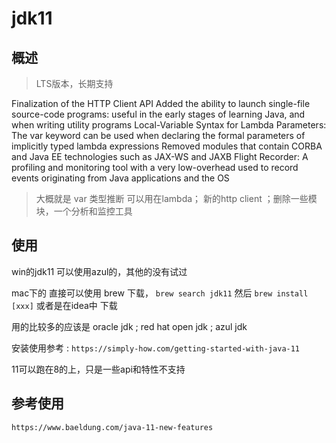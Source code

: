 
# jdk11


## 概述

> LTS版本，长期支持


Finalization of the HTTP Client API
Added the ability to launch single-file source-code programs: useful in the early stages of learning Java, and when writing utility programs
Local-Variable Syntax for Lambda Parameters: The var keyword can be used when declaring the formal parameters of implicitly typed lambda expressions
Removed modules that contain CORBA and Java EE technologies such as JAX-WS and JAXB
Flight Recorder: A profiling and monitoring tool with a very low-overhead used to record events originating from Java applications and the OS

> 大概就是 var 类型推断 可以用在lambda； 新的http client ；删除一些模块，一个分析和监控工具


## 使用

win的jdk11 可以使用azul的，其他的没有试过

mac下的 直接可以使用 brew 下载， `brew search jdk11` 然后 `brew install [xxx]`
或者是在idea中 下载 

用的比较多的应该是 oracle jdk ; red hat open jdk ; azul jdk

安装使用参考
: `https://simply-how.com/getting-started-with-java-11`


11可以跑在8的上，只是一些api和特性不支持

## 参考使用

`https://www.baeldung.com/java-11-new-features`
